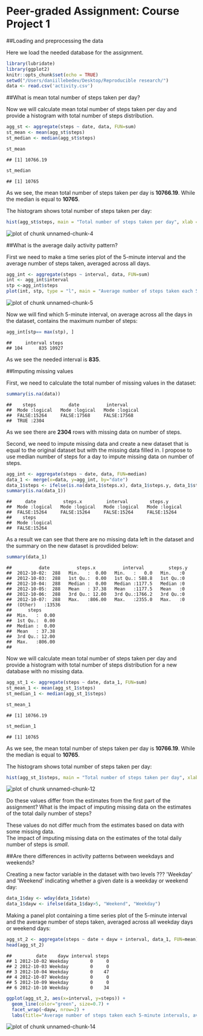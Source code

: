 Peer-graded Assignment: Course Project 1
========================================

##Loading and preprocessing the data

Here we load the needed database for the assignment.

```r
library(lubridate)
library(ggplot2)
knitr::opts_chunk$set(echo = TRUE)
setwd("/Users/daniillebedev/Desktop/Reproducible research/")
data <- read.csv('activity.csv')
```

##What is mean total number of steps taken per day?

Now we will calculate mean total number of steps taken per day and provide a histogram with total number of steps distribution.  

```r
agg_st <- aggregate(steps ~ date, data, FUN=sum)
st_mean <- mean(agg_st$steps)
st_median <- median(agg_st$steps)
```


```r
st_mean
```

```
## [1] 10766.19
```

```r
st_median
```

```
## [1] 10765
```
As we see, the mean total number of steps taken per day is **10766.19**. 
While the median is equal to **10765**.


The histogram shows total number of steps taken per day:

```r
hist(agg_st$steps, main = "Total number of steps taken per day", xlab = "Frequency", ylab = "Number of steps")
```

![plot of chunk unnamed-chunk-4](figure/unnamed-chunk-4-1.png)

##What is the average daily activity pattern?

First we need to make a time series plot of the 5-minute interval and the average number of steps taken, averaged across all days.


```r
agg_int <- aggregate(steps ~ interval, data, FUN=sum)
int <- agg_int$interval
stp <-agg_int$steps
plot(int, stp, type = "l", main = "Average number of steps taken each 5-minutes interval by all days", xlab = "5-minute interval", ylab = "Number of steps")
```

![plot of chunk unnamed-chunk-5](figure/unnamed-chunk-5-1.png)

Now we will find which 5-minute interval, on average across all the days in the dataset, contains the maximum number of steps:

```r
agg_int[stp== max(stp), ]
```

```
##     interval steps
## 104      835 10927
```

As we see the needed interval is **835**.

##Imputing missing values

First, we need to calculate the total number of missing values in the dataset:

```r
summary(is.na(data))
```

```
##    steps            date          interval      
##  Mode :logical   Mode :logical   Mode :logical  
##  FALSE:15264     FALSE:17568     FALSE:17568    
##  TRUE :2304
```

As we see there are **2304** rows with missing data on number of steps.

Second, we need to impute missing data and create a new dataset that is equal to the original dataset but with the missing data filled in. I propose to use median number of steps for a day to impute missing data on number of steps. 

```r
agg_int <- aggregate(steps ~ date, data, FUN=median)
data_1 <- merge(x=data, y=agg_int, by="date")
data_1$steps <- ifelse(is.na(data_1$steps.x), data_1$steps.y, data_1$steps.x)
summary(is.na(data_1))
```

```
##     date          steps.x         interval        steps.y       
##  Mode :logical   Mode :logical   Mode :logical   Mode :logical  
##  FALSE:15264     FALSE:15264     FALSE:15264     FALSE:15264    
##    steps        
##  Mode :logical  
##  FALSE:15264
```

As a result we can see that there are no missing data left in the dataset and the summary on the new dataset is provdided below:

```r
summary(data_1)
```

```
##          date          steps.x          interval         steps.y 
##  2012-10-02:  288   Min.   :  0.00   Min.   :   0.0   Min.   :0  
##  2012-10-03:  288   1st Qu.:  0.00   1st Qu.: 588.8   1st Qu.:0  
##  2012-10-04:  288   Median :  0.00   Median :1177.5   Median :0  
##  2012-10-05:  288   Mean   : 37.38   Mean   :1177.5   Mean   :0  
##  2012-10-06:  288   3rd Qu.: 12.00   3rd Qu.:1766.2   3rd Qu.:0  
##  2012-10-07:  288   Max.   :806.00   Max.   :2355.0   Max.   :0  
##  (Other)   :13536                                                
##      steps       
##  Min.   :  0.00  
##  1st Qu.:  0.00  
##  Median :  0.00  
##  Mean   : 37.38  
##  3rd Qu.: 12.00  
##  Max.   :806.00  
## 
```


Now we will calculate mean total number of steps taken per day and provide a histogram with total number of steps distribution for a new database with no missing data.


```r
agg_st_1 <- aggregate(steps ~ date, data_1, FUN=sum)
st_mean_1 <- mean(agg_st_1$steps)
st_median_1 <- median(agg_st_1$steps)
```


```r
st_mean_1
```

```
## [1] 10766.19
```

```r
st_median_1
```

```
## [1] 10765
```
As we see, the mean total number of steps taken per day is **10766.19**. 
While the median is equal to **10765**.


The histogram shows total number of steps taken per day:

```r
hist(agg_st_1$steps, main = "Total number of steps taken per day", xlab = "Frequency", ylab = "Number of steps")
```

![plot of chunk unnamed-chunk-12](figure/unnamed-chunk-12-1.png)

Do these values differ from the estimates from the first part of the assignment? What is the impact of imputing missing data on the estimates of the total daily number of steps?

These values do not differ much from the estimates based on data with some missing data.  
The impact of imputing missing data on the estimates of the total daily number of steps is *small*.

##Are there differences in activity patterns between weekdays and weekends?

Creating a new factor variable in the dataset with two levels ??? 'Weekday' and 'Weekend' indicating whether a given date is a weekday or weekend day:

```r
data_1$day <- wday(data_1$date)
data_1$dayw <- ifelse(data_1$day>5, "Weekend", "Weekday")
```

Making a panel plot containing a time series plot of the 5-minute interval and the average number of steps taken, averaged across all weekday days or weekend days:


```r
agg_st_2 <- aggregate(steps ~ date + dayw + interval, data_1, FUN=mean)
head(agg_st_2)
```

```
##         date    dayw interval steps
## 1 2012-10-02 Weekday        0     0
## 2 2012-10-03 Weekday        0     0
## 3 2012-10-04 Weekday        0    47
## 4 2012-10-07 Weekday        0     0
## 5 2012-10-09 Weekday        0     0
## 6 2012-10-10 Weekday        0    34
```

```r
ggplot(agg_st_2, aes(x=interval, y=steps)) + 
  geom_line(color="green", size=0.7) + 
  facet_wrap(~dayw, nrow=2) +
  labs(title="Average number of steps taken each 5-minute intervals, averaged across all weekday days and weekend days", x="5-minute time interval", y="Number of steps")
```

![plot of chunk unnamed-chunk-14](figure/unnamed-chunk-14-1.png)
